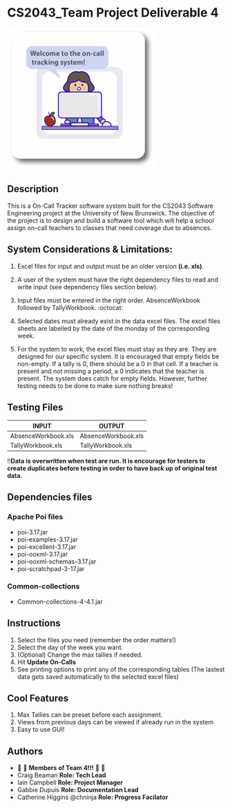 # CS2043_Team Project Deliverable 4 
![ScreenShot](mainIcon.png)

## Description

This is a On-Call Tracker software system built for the CS2043 Software Engineering project at the University of New Brunswick.
The objective of  the project is to design and build a software tool which will help a school assign on-call teachers to classes that need coverage due to absences. 

## System Considerations & Limitations:

1.  Excel files for input and output must be an older version **(i.e. xls)**. 

2.  A user of the system must have the right dependency files to read and write input (see dependency files section below).

3. Input files must be entered in the right order. AbsenceWorkbook followed by TallyWorkbook. :octocat: 

4. Selected dates must already exist in the data excel files. The excel files sheets are labelled by the date of the monday of the corresponding week.

5. For the system to work, the excel files must stay as they are. They are designed for our specific system. It is encouraged that empty fields be non-empty. If a tally is 0, there should be a 0 in that cell. If a teacher is present and not missing a period, a 0 indicates that the teacher is present. The system does catch for empty fields. However, further testing needs to be done to make sure nothing breaks!

## Testing Files

|    **INPUT**        | **OUTPUT**              |
|---------------------|-------------------------|
| AbsenceWorkbook.xls | AbsenceWorkbook.xls  |
| TallyWorkbook.xls   | TallyWorkbook.xls  |

:bangbang:**Data is overwritten when test are run. It is encourage for testers to create duplicates before testing in order to have back up of original test data.**


## Dependencies files

### Apache Poi files
- poi-3.17.jar
- poi-examples-3.17.jar
- poi-excellent-3.17.jar
- poi-ooxml-3.17.jar
- poi-ooxml-schemas-3.17.jar
- poi-scratchpad-3-17.jar

### Common-collections
- Common-collections-4-4.1.jar

## Instructions
1. Select the files you need (remember the order matters!)
2. Select the day of the week you want.
3. (Optional) Change the max tallies if needed.
4. Hit **Update On-Calls**
5. See printing options to print any of the corresponding tables
(The lastest data gets saved automatically to the selected excel files)

## Cool Features

1. Max Tallies can be preset before each assignment. 
2. Views from previous days can be viewed if already run in the system
3. Easy to use GUI!

## Authors

- :raised_hands: :raised_hands: **Members of Team 4!!!** :raised_hands: :raised_hands:
- Craig Beaman  **Role: Tech Lead**
- Iain Campbell  **Role: Project Manager**
- Gabbie Dupuis   **Role: Documentation Lead**
- Catherine Higgins @chninja  **Role: Progress Facilator**

